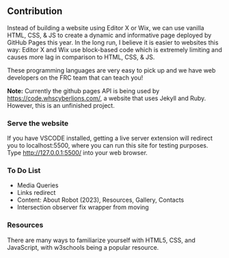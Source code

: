## Contribution

Instead of building a website using Editor X or Wix, we can use vanilla HTML, CSS, & JS to create a dynamic and informative page deployed by GitHub Pages this year. In the long run, I believe it is easier to websites this way: Editor X and Wix use block-based code which is extremely limiting and causes more lag in comparison to HTML, CSS, & JS. 

These programming languages are very easy to pick up and we have web developers on the FRC team that can teach you!

**Note:** Currently the github pages API is being used by https://code.whscyberlions.com/, a website that uses Jekyll and Ruby. However, this is an unfinished project. 

### Serve the website

If you have VSCODE installed, getting a live server extension will redirect you to localhost:5500, where you can run this site for testing purposes. Type http://127.0.0.1:5500/ into your web browser. 


### To Do List 

- Media Queries
- Links redirect
- Content: About Robot (2023), Resources, Gallery, Contacts
- Intersection observer fix wrapper from moving

### Resources

There are many ways to familiarize yourself with HTML5, CSS, and JavaScript, with w3schools being a popular resource. 
